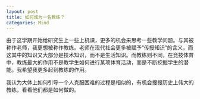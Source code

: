 ```yaml
---
layout: post
title: 如何成为一名教练？
categories: Mind
---
```


由于这学期开始给研究生上一些上机课，更多的机会来思考一些教学问题。与其被称作老师，我更想被称作教练。老师在现代社会更多被赋予“传授知识”的含义，而这其中的知识又大部分是技术知识，而不是生活知识。而教练则不同，在竞技体育中，教练最大的作用不是教学生如何进行某项体育活动，而是不断挖掘学生的潜能。我希望我更多起到教练的作用。

我认为大体上如何引导一个人克服困难的过程是相似的，有机会搜搜历史上伟大的教练，看看他们都是如何做的。